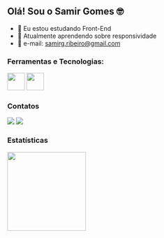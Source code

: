## Olá! Sou o Samir Gomes 🤓


- 🔭 Eu estou estudando Front-End
- 🌱 Atualmente aprendendo sobre responsividade 
- 📧 e-mail: samirg.ribeiro@gmail.com


### Ferramentas e Tecnologias:

<img src="https://cdn.jsdelivr.net/gh/devicons/devicon/icons/html5/html5-original.svg" width="40" height="40"/> <img src="https://cdn.jsdelivr.net/gh/devicons/devicon/icons/css3/css3-original.svg" width="40" height="40"/>


### Contatos

<a href="https://www.linkedin.com/in/samirgomes" target="_blank"><img loading="lazy" src="https://img.shields.io/badge/-LinkedIn-%230077B5?style=for-the-badge&logo=linkedin&logoColor=white" target="_blank"></a>        <a href = "mailto:samirg.ribeiro@gmail.com"><img loading="lazy" src="https://img.shields.io/badge/Gmail-D14836?style=for-the-badge&logo=gmail&logoColor=white" target="_blank"></a>  


### Estatísticas

<div>
<a href="https://github.com/samirgomes">
<img loading="lazy" height="180em" src="https://github-readme-stats.vercel.app/api/top-langs/?username=samirgomes&layout=compact&langs_count=7&theme=dracula"/>
</div>

